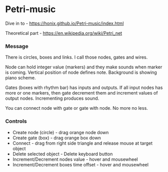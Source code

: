 # Petri-music

Dive in to - https://honix.github.io/Petri-music/index.html

Theoretical part - https://en.wikipedia.org/wiki/Petri_net

### Message
There is circles, boxes and links. I call those nodes, gates and wires.

Node can hold integer value (markers) and they make sounds when marker is coming. Vertical position of node defines note. Background is showing piano scheme.

Gates (boxes with rhythm bar) has inputs and outputs. If all input nodes has more or one markers, then gate decrement them and increment values of output nodes. Incrementing produces sound.

You can connect node with gate or gate with node. No more no less.

### Controls 
* Create node (circle) - drag orange node down
* Create gate (box) - drag orange box down
* Connect - drag from right side triangle and release mouse at target object
* Delete selected object - Delete keyboard button
* Increment/Decrement nodes value - hover and mousewheel
* Increment/Decrement boxes time offset - hover and mousewheel
